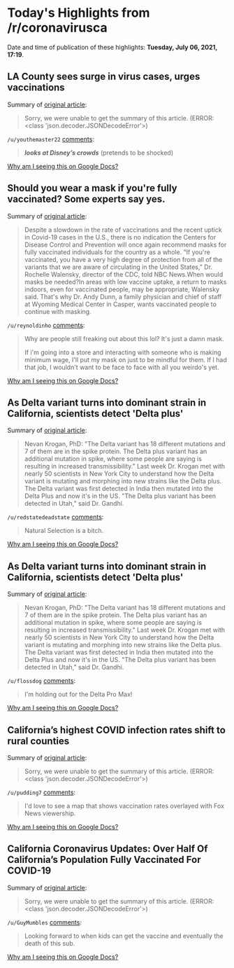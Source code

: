 # Today's Highlights from /r/coronavirusca

Date and time of publication of these highlights: **Tuesday, July 06, 2021, 17:19**.

## LA County sees surge in virus cases, urges vaccinations

Summary of [original article](https://www.sfgate.com/news/article/LA-County-sees-surge-in-virus-cases-urges-16291079.php):

> Sorry, we were unable to get the summary of this article. (ERROR: <class 'json.decoder.JSONDecodeError'>)

`/u/youthemaster22` [comments](https://www.reddit.com/r/CoronavirusCA/comments/ocyxys/la_county_sees_surge_in_virus_cases_urges/):

> ***looks at Disney’s crowds*** (pretends to be shocked)

[Why am I seeing this on Google Docs?](https://docs.google.com/document/d/1Dc6We63vOXIZsc0op-Bt4abqkYjXzOigalQqFxmvvbM/edit?usp=sharing)

## Should you wear a mask if you're fully vaccinated? Some experts say yes.

Summary of [original article](https://www.nbcnews.com/health/health-news/should-fully-vaccinated-people-continue-wear-masks-experts-weigh-n1272890):

> Despite a slowdown in the rate of vaccinations and the recent uptick in Covid-19 cases in the U.S., there is no indication the Centers for Disease Control and Prevention will once again recommend masks for fully vaccinated individuals for the country as a whole. "If you're vaccinated, you have a very high degree of protection from all of the variants that we are aware of circulating in the United States," Dr. Rochelle Walensky, director of the CDC, told NBC News.When would masks be needed?In areas with low vaccine uptake, a return to masks indoors, even for vaccinated people, may be appropriate, Walensky said. That's why Dr. Andy Dunn, a family physician and chief of staff at Wyoming Medical Center in Casper, wants vaccinated people to continue with masking.

`/u/reynoldinho` [comments](https://www.reddit.com/r/CoronavirusCA/comments/oexw31/should_you_wear_a_mask_if_youre_fully_vaccinated/):

> Why are people still freaking out about this lol? It's just a damn mask.
> 
> If i'm going into a store and interacting with someone who is making minimum wage, I'll put my mask on just to be mindful for them. If I had that job, I wouldn't want to be face to face with all you weirdo's yet.

[Why am I seeing this on Google Docs?](https://docs.google.com/document/d/1Dc6We63vOXIZsc0op-Bt4abqkYjXzOigalQqFxmvvbM/edit?usp=sharing)

## As Delta variant turns into dominant strain in California, scientists detect 'Delta plus'

Summary of [original article](https://abc7news.com/delta-variant-symptoms-of-virus-california-bay-area/10863428/):

> Nevan Krogan, PhD: "The Delta variant has 18 different mutations and 7 of them are in the spike protein. The Delta plus variant has an additional mutation in spike, where some people are saying is resulting in increased transmissibility." Last week Dr. Krogan met with nearly 50 scientists in New York City to understand how the Delta variant is mutating and morphing into new strains like the Delta plus. The Delta variant was first detected in India then mutated into the Delta Plus and now it's in the US. "The Delta plus variant has been detected in Utah," said Dr. Gandhi.

`/u/redstatedeadstate` [comments](https://www.reddit.com/r/CoronavirusCA/comments/of10j5/as_delta_variant_turns_into_dominant_strain_in/):

> Natural Selection is a bitch.

[Why am I seeing this on Google Docs?](https://docs.google.com/document/d/1Dc6We63vOXIZsc0op-Bt4abqkYjXzOigalQqFxmvvbM/edit?usp=sharing)

## As Delta variant turns into dominant strain in California, scientists detect 'Delta plus'

Summary of [original article](https://abc7news.com/10863428/?ex_cid=TA_KGO_FB&taid=60e3b5b569c7e100014bc127&utm_campaign=trueAnthem%3A+Trending+Content&utm_medium=trueAnthem&utm_source=facebook):

> Nevan Krogan, PhD: "The Delta variant has 18 different mutations and 7 of them are in the spike protein. The Delta plus variant has an additional mutation in spike, where some people are saying is resulting in increased transmissibility." Last week Dr. Krogan met with nearly 50 scientists in New York City to understand how the Delta variant is mutating and morphing into new strains like the Delta plus. The Delta variant was first detected in India then mutated into the Delta Plus and now it's in the US. "The Delta plus variant has been detected in Utah," said Dr. Gandhi.

`/u/flossdog` [comments](https://www.reddit.com/r/CoronavirusCA/comments/oel9jp/as_delta_variant_turns_into_dominant_strain_in/):

> I'm holding out for the Delta Pro Max!

[Why am I seeing this on Google Docs?](https://docs.google.com/document/d/1Dc6We63vOXIZsc0op-Bt4abqkYjXzOigalQqFxmvvbM/edit?usp=sharing)

## California’s highest COVID infection rates shift to rural counties

Summary of [original article](https://www.sacbee.com/news/coronavirus/article252580658.html):

> Sorry, we were unable to get the summary of this article. (ERROR: <class 'json.decoder.JSONDecodeError'>)

`/u/pudding7` [comments](https://www.reddit.com/r/CoronavirusCA/comments/oenlc5/californias_highest_covid_infection_rates_shift/):

> I'd love to see a map that shows vaccination rates overlayed with Fox News viewership.

[Why am I seeing this on Google Docs?](https://docs.google.com/document/d/1Dc6We63vOXIZsc0op-Bt4abqkYjXzOigalQqFxmvvbM/edit?usp=sharing)

## California Coronavirus Updates: Over Half Of California’s Population Fully Vaccinated For COVID-19

Summary of [original article](https://www.capradio.org/articles/2021/07/03/california-coronavirus-updates-july-2021/):

> Sorry, we were unable to get the summary of this article. (ERROR: <class 'json.decoder.JSONDecodeError'>)

`/u/GuyMumbles` [comments](https://www.reddit.com/r/CoronavirusCA/comments/odobkb/california_coronavirus_updates_over_half_of/):

> Looking forward to when kids can get the vaccine and eventually the death of this sub.

[Why am I seeing this on Google Docs?](https://docs.google.com/document/d/1Dc6We63vOXIZsc0op-Bt4abqkYjXzOigalQqFxmvvbM/edit?usp=sharing)

